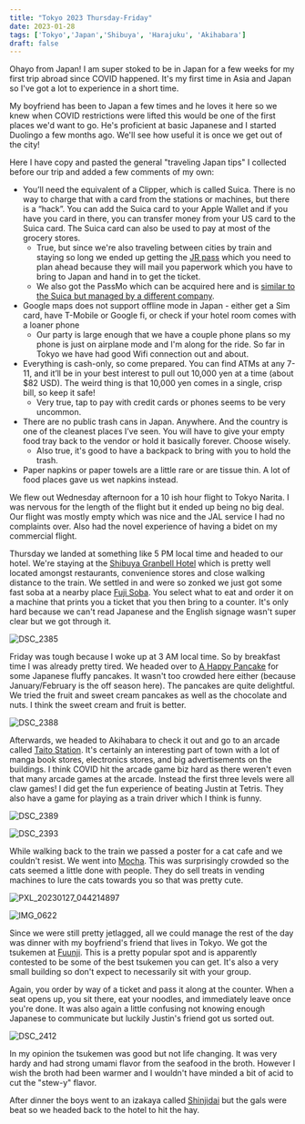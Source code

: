 ```yaml
---
title: "Tokyo 2023 Thursday-Friday"
date: 2023-01-28
tags: ['Tokyo','Japan','Shibuya', 'Harajuku', 'Akihabara']
draft: false
---
```


Ohayo from Japan! I am super stoked to be in Japan for a few weeks for my first trip abroad since COVID happened. It's my first time in Asia and Japan so I've got a lot to experience in a short time. 

My boyfriend has been to Japan a few times and he loves it here so we knew when COVID restrictions were lifted this would be one of the first places we'd want to go. He's proficient at basic Japanese and I started Duolingo a few months ago. We'll see how useful it is once we get out of the city!

Here I have copy and pasted the general "traveling Japan tips" I collected before our trip and added a few comments of my own:

- You’ll need the equivalent of a Clipper, which is called Suica. There is no way to charge that with a card from the stations or machines, but there is a “hack”. You can add the Suica card to your Apple Wallet and if you have you card in there, you can transfer money from your US card to the Suica card. The Suica card can also be used to pay at most of the grocery stores.
  - True, but since we're also traveling between cities by train and staying so long we ended up getting the [JR pass](https://www.jtbusa.com/JRPass/JRAllPass.aspx) which you need to plan ahead because they will mail you paperwork which you have to bring to Japan and hand in to get the ticket.
  - We also got the PassMo which can be acquired here and is [similar to the Suica but managed by a different company](https://tokyocheapo.com/travel/pasmo-suica-cards-tokyo-travel/).
- Google maps does not support offline mode in Japan - either get a Sim card, have T-Mobile or Google fi, or check if your hotel room comes with a loaner phone
  - Our party is large enough that we have a couple phone plans so my phone is just on airplane mode and I'm along for the ride. So far in Tokyo we have had good Wifi connection out and about.
- Everything is cash-only, so come prepared. You can find ATMs at any 7-11, and it’ll be in your best interest to pull out 10,000 yen at a time (about $82 USD). The weird thing is that 10,000 yen comes in a single, crisp bill, so keep it safe!
  - Very true, tap to pay with credit cards or phones seems to be very uncommon.
- There are no public trash cans in Japan. Anywhere. And the country is one of the cleanest places I’ve seen. You will have to give your empty food tray back to the vendor or hold it basically forever. Choose wisely.
  - Also true, it's good to have a backpack to bring with you to hold the trash.
- Paper napkins or paper towels are a little rare or are tissue thin. A lot of food places gave us wet napkins instead.

We flew out Wednesday afternoon for a 10 ish hour flight to Tokyo Narita. I was nervous for the length of the flight but it ended up being no big deal. Our flight was mostly empty which was nice and the JAL service I had no complaints over. Also had the novel experience of having a bidet on my commercial flight.

Thursday we landed at something like 5 PM local time and headed to our hotel. We're staying at the [Shibuya Granbell Hotel](https://www.granbellhotel.jp/en/shibuya/) which is pretty well located amongst restaurants, convenience stores and close walking distance to the train. We settled in and were so zonked we just got some fast soba at a nearby place [Fuji Soba](https://digjapan.travel/en/spot/id=7420). You select what to eat and order it on a machine that prints you a ticket that you then bring to a counter. It's only hard because we can't read Japanese and the English signage wasn't super clear but we got through it.

![DSC_2385](/images/DSC_2385.png)

Friday was tough because I woke up at 3 AM local time. So by breakfast time I was already pretty tired. We headed over to [A Happy Pancake](https://magia.tokyo/) for some Japanese fluffy pancakes. It wasn't too crowded here either (because January/February is the off season here). The pancakes are quite delightful. We tried the fruit and sweet cream pancakes as well as the chocolate and nuts. I think the sweet cream and fruit is better.

![DSC_2388](/images/DSC_2388.png)

Afterwards, we headed to Akihabara to check it out and go to an arcade called [Taito Station](https://www.taito.co.jp/en/store/00001460). It's certainly an interesting part of town with a lot of manga book stores, electronics stores, and big advertisements on the buildings. I think COVID hit the arcade game biz hard as there weren't even that many arcade games at the arcade. Instead the first three levels were all claw games! I did get the fun experience of beating Justin at Tetris. They also have a game for playing as a train driver which I think is funny.

![DSC_2389](/images/DSC_2389.png)

![DSC_2393](/images/DSC_2393.png)

While walking back to the train we passed a poster for a cat cafe and we couldn't resist. We went into [Mocha](https://catmocha.jp/shop/shibuya/). This was surprisingly crowded so the cats seemed a little done with people. They do sell treats in vending machines to lure the cats towards you so that was pretty cute.

![PXL_20230127_044214897](/images/PXL_20230127_044214897.png)

![IMG_0622](/images/IMG_0622.png)

Since we were still pretty jetlagged, all we could manage the rest of the day was dinner with my boyfriend's friend that lives in Tokyo. We got the tsukemen at [Fuunji](http://www.fu-unji.com/). This is a pretty popular spot and is apparently contested to be some of the best tsukemen you can get. It's also a very small building so don't expect to necessarily sit with your group. 

Again, you order by way of a ticket and pass it along at the counter. When a seat opens up, you sit there, eat your noodles, and immediately leave once you're done. It was also again a little confusing not knowing enough Japanese to communicate but luckily Justin's friend got us sorted out. 

![DSC_2412](/images/DSC_2412.png)

In my opinion the tsukemen was good but not life changing. It was very hardy and had strong umami flavor from the seafood in the broth. However I wish the broth had been warmer and I wouldn't have minded a bit of acid to cut the "stew-y" flavor.

After dinner the boys went to an izakaya called [Shinjidai](https://shinjidai-shibuyamarkcity.owst.jp/) but the gals were beat so we headed back to the hotel to hit the hay.